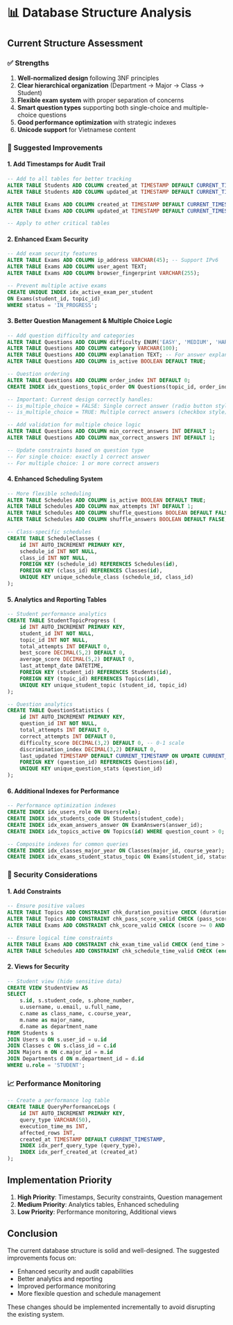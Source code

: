 # 📊 Database Structure Analysis

## Current Structure Assessment

### ✅ Strengths

1. **Well-normalized design** following 3NF principles
2. **Clear hierarchical organization** (Department → Major → Class → Student)
3. **Flexible exam system** with proper separation of concerns
4. **Smart question types** supporting both single-choice and multiple-choice questions
5. **Good performance optimization** with strategic indexes
6. **Unicode support** for Vietnamese content

### 🔧 Suggested Improvements

#### 1. Add Timestamps for Audit Trail

```sql
-- Add to all tables for better tracking
ALTER TABLE Students ADD COLUMN created_at TIMESTAMP DEFAULT CURRENT_TIMESTAMP;
ALTER TABLE Students ADD COLUMN updated_at TIMESTAMP DEFAULT CURRENT_TIMESTAMP ON UPDATE CURRENT_TIMESTAMP;

ALTER TABLE Exams ADD COLUMN created_at TIMESTAMP DEFAULT CURRENT_TIMESTAMP;
ALTER TABLE Exams ADD COLUMN updated_at TIMESTAMP DEFAULT CURRENT_TIMESTAMP ON UPDATE CURRENT_TIMESTAMP;

-- Apply to other critical tables
```

#### 2. Enhanced Exam Security

```sql
-- Add exam security features
ALTER TABLE Exams ADD COLUMN ip_address VARCHAR(45); -- Support IPv6
ALTER TABLE Exams ADD COLUMN user_agent TEXT;
ALTER TABLE Exams ADD COLUMN browser_fingerprint VARCHAR(255);

-- Prevent multiple active exams
CREATE UNIQUE INDEX idx_active_exam_per_student
ON Exams(student_id, topic_id)
WHERE status = 'IN_PROGRESS';
```

#### 3. Better Question Management & Multiple Choice Logic

```sql
-- Add question difficulty and categories
ALTER TABLE Questions ADD COLUMN difficulty ENUM('EASY', 'MEDIUM', 'HARD') DEFAULT 'MEDIUM';
ALTER TABLE Questions ADD COLUMN category VARCHAR(100);
ALTER TABLE Questions ADD COLUMN explanation TEXT; -- For answer explanation
ALTER TABLE Questions ADD COLUMN is_active BOOLEAN DEFAULT TRUE;

-- Question ordering
ALTER TABLE Questions ADD COLUMN order_index INT DEFAULT 0;
CREATE INDEX idx_questions_topic_order ON Questions(topic_id, order_index);

-- Important: Current design correctly handles:
-- is_multiple_choice = FALSE: Single correct answer (radio button style)
-- is_multiple_choice = TRUE: Multiple correct answers (checkbox style)

-- Add validation for multiple choice logic
ALTER TABLE Questions ADD COLUMN min_correct_answers INT DEFAULT 1;
ALTER TABLE Questions ADD COLUMN max_correct_answers INT DEFAULT 1;

-- Update constraints based on question type
-- For single choice: exactly 1 correct answer
-- For multiple choice: 1 or more correct answers
```

#### 4. Enhanced Scheduling System

```sql
-- More flexible scheduling
ALTER TABLE Schedules ADD COLUMN is_active BOOLEAN DEFAULT TRUE;
ALTER TABLE Schedules ADD COLUMN max_attempts INT DEFAULT 1;
ALTER TABLE Schedules ADD COLUMN shuffle_questions BOOLEAN DEFAULT FALSE;
ALTER TABLE Schedules ADD COLUMN shuffle_answers BOOLEAN DEFAULT FALSE;

-- Class-specific schedules
CREATE TABLE ScheduleClasses (
    id INT AUTO_INCREMENT PRIMARY KEY,
    schedule_id INT NOT NULL,
    class_id INT NOT NULL,
    FOREIGN KEY (schedule_id) REFERENCES Schedules(id),
    FOREIGN KEY (class_id) REFERENCES Classes(id),
    UNIQUE KEY unique_schedule_class (schedule_id, class_id)
);
```

#### 5. Analytics and Reporting Tables

```sql
-- Student performance analytics
CREATE TABLE StudentTopicProgress (
    id INT AUTO_INCREMENT PRIMARY KEY,
    student_id INT NOT NULL,
    topic_id INT NOT NULL,
    total_attempts INT DEFAULT 0,
    best_score DECIMAL(5,2) DEFAULT 0,
    average_score DECIMAL(5,2) DEFAULT 0,
    last_attempt_date DATETIME,
    FOREIGN KEY (student_id) REFERENCES Students(id),
    FOREIGN KEY (topic_id) REFERENCES Topics(id),
    UNIQUE KEY unique_student_topic (student_id, topic_id)
);

-- Question analytics
CREATE TABLE QuestionStatistics (
    id INT AUTO_INCREMENT PRIMARY KEY,
    question_id INT NOT NULL,
    total_attempts INT DEFAULT 0,
    correct_attempts INT DEFAULT 0,
    difficulty_score DECIMAL(3,2) DEFAULT 0, -- 0-1 scale
    discrimination_index DECIMAL(3,2) DEFAULT 0,
    last_updated TIMESTAMP DEFAULT CURRENT_TIMESTAMP ON UPDATE CURRENT_TIMESTAMP,
    FOREIGN KEY (question_id) REFERENCES Questions(id),
    UNIQUE KEY unique_question_stats (question_id)
);
```

#### 6. Additional Indexes for Performance

```sql
-- Performance optimization indexes
CREATE INDEX idx_users_role ON Users(role);
CREATE INDEX idx_students_code ON Students(student_code);
CREATE INDEX idx_exam_answers_answer ON ExamAnswers(answer_id);
CREATE INDEX idx_topics_active ON Topics(id) WHERE question_count > 0;

-- Composite indexes for common queries
CREATE INDEX idx_classes_major_year ON Classes(major_id, course_year);
CREATE INDEX idx_exams_student_status_topic ON Exams(student_id, status, topic_id);
```

### 🔐 Security Considerations

#### 1. Add Constraints

```sql
-- Ensure positive values
ALTER TABLE Topics ADD CONSTRAINT chk_duration_positive CHECK (duration_minutes > 0);
ALTER TABLE Topics ADD CONSTRAINT chk_pass_score_valid CHECK (pass_score >= 0 AND pass_score <= 100);
ALTER TABLE Exams ADD CONSTRAINT chk_score_valid CHECK (score >= 0 AND score <= 100);

-- Ensure logical time constraints
ALTER TABLE Exams ADD CONSTRAINT chk_exam_time_valid CHECK (end_time > start_time);
ALTER TABLE Schedules ADD CONSTRAINT chk_schedule_time_valid CHECK (end > start);
```

#### 2. Views for Security

```sql
-- Student view (hide sensitive data)
CREATE VIEW StudentView AS
SELECT
    s.id, s.student_code, s.phone_number,
    u.username, u.email, u.full_name,
    c.name as class_name, c.course_year,
    m.name as major_name,
    d.name as department_name
FROM Students s
JOIN Users u ON s.user_id = u.id
JOIN Classes c ON s.class_id = c.id
JOIN Majors m ON c.major_id = m.id
JOIN Departments d ON m.department_id = d.id
WHERE u.role = 'STUDENT';
```

### 📈 Performance Monitoring

```sql
-- Create a performance log table
CREATE TABLE QueryPerformanceLogs (
    id INT AUTO_INCREMENT PRIMARY KEY,
    query_type VARCHAR(50),
    execution_time_ms INT,
    affected_rows INT,
    created_at TIMESTAMP DEFAULT CURRENT_TIMESTAMP,
    INDEX idx_perf_query_type (query_type),
    INDEX idx_perf_created_at (created_at)
);
```

## Implementation Priority

1. **High Priority**: Timestamps, Security constraints, Question management
2. **Medium Priority**: Analytics tables, Enhanced scheduling
3. **Low Priority**: Performance monitoring, Additional views

## Conclusion

The current database structure is solid and well-designed. The suggested improvements focus on:

- Enhanced security and audit capabilities
- Better analytics and reporting
- Improved performance monitoring
- More flexible question and schedule management

These changes should be implemented incrementally to avoid disrupting the existing system.
